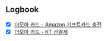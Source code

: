 

## Logbook
- [x] [더모아 카드 - Amazon 기프트카드 충전](things:///show?id=2BZjMtUW6MdRvd8wgrCjgx)
- [x] [더모아 카드 - KT 선결제](things:///show?id=5Lmyr1poPxiHVWPudhc9ri)